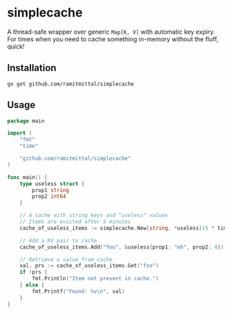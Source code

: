 # simplecache

A thread-safe wrapper over generic `Map[K, V]` with automatic key expiry. For times when you need to cache something in-memory without the fluff, quick!

## Installation
```
go get github.com/ramitmittal/simplecache
```

## Usage
```go
package main

import (
	"fmt"
	"time"

	"github.com/ramitmittal/simplecache"
)

func main() {
	type useless struct {
		prop1 string
		prop2 int64
	}

	// A cache with string keys and "useless" values
	// Items are evicted after 5 minutes
	cache_of_useless_items := simplecache.New[string, *useless](5 * time.Minute)

	// Add a KV pair to cache
	cache_of_useless_items.Add("foo", &useless{prop1: "eh", prop2: 4})

	// Retrieve a value from cache
	val, prs := cache_of_useless_items.Get("foo")
	if !prs {
		fmt.Println("Item not present in cache.")
	} else {
		fmt.Printf("Found: %v\n", val)
	}
}
```